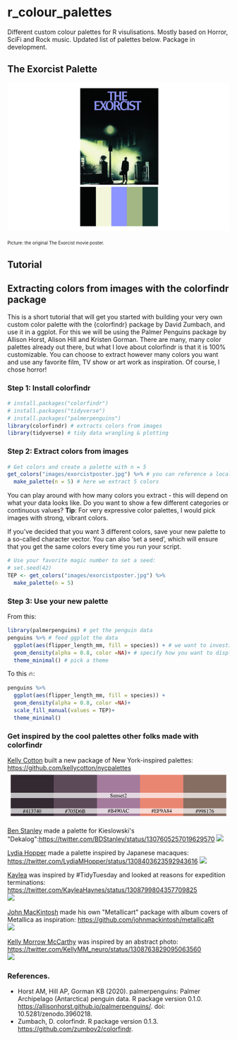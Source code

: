 # r_colour_palettes

Different custom colour palettes for R visulisations. Mostly based on Horror, SciFi and Rock music. Updated list of palettes below. Package in development.

## The Exorcist Palette

![Exorcist](exorcist/images/exorcistpalette.png)

<font size="1"> Picture: the original The Exorcist movie poster.</font>


## Tutorial

## Extracting colors from images with the colorfindr package

This is a short tutorial that will get you started with building your
very own custom color palette with the {colorfindr} package by David
Zumbach, and use it in a ggplot. For this we will
be using the Palmer Penguins package by Allison Horst, Alison Hill and Kristen Gorman. 
There are many, many color palettes already out there, but what I love about colorfindr is
that it is 100% customizable. You can choose to extract however many
colors you want and use any favorite film, TV show or art work as
inspiration. Of course, I chose horror!

### Step 1: Install colorfindr

``` r
# install.packages("colorfindr") 
# install.packages("tidyverse") 
# install.packages("palmerpenguins")
library(colorfindr) # extracts colors from images
library(tidyverse) # tidy data wrangling & plotting
```

### Step 2: Extract colors from images

``` r
# Get colors and create a palette with n = 5
get_colors("images/exorcistposter.jpg") %>% # you can reference a local file on your computer or a jpg web address
  make_palette(n = 5) # here we extract 5 colors
```

You can play around with how many colors you extract - this will depend
on what your data looks like. Do you want to show a few different
categories or continuous values? **Tip**: For very expressive color
palettes, I would pick images with strong, vibrant colors.


If you’ve decided that you want 3 different colors, save your new
palette to a so-called character vector. You can also ‘set a seed’,
which will ensure that you get the same colors every time you run your
script.

``` r
# Use your favorite magic number to set a seed:
# set.seed(42)
TEP <- get_colors("images/exorcistposter.jpg") %>%
  make_palette(n = 5)
```

### Step 3: Use your new palette

From this:

``` r
library(palmerpenguins) # get the penguin data
penguins %>% # feed ggplot the data
  ggplot(aes(flipper_length_mm, fill = species)) + # we want to investigate the flipper length of our penguin friends
  geom_density(alpha = 0.8, color =NA)+ # specify how you want to display the data
  theme_minimal() # pick a theme
```

To this 🔥:

``` r
penguins %>%
  ggplot(aes(flipper_length_mm, fill = species)) +
  geom_density(alpha = 0.8, color =NA)+
  scale_fill_manual(values = TEP)+
  theme_minimal()
```

### Get inspired by the cool palettes other folks made with colorfindr

[Kelly Cotton](https://twitter.com/kllycttn) built a new package of New York-inspired palettes: https://github.com/kellycotton/nycpalettes
![](https://raw.githubusercontent.com/kellycotton/nycpalettes/master/man/figures/README-Sunset2-1.png)

[Ben Stanley](https://twitter.com/BDStanley) made a palette for Kieslowski's "Dekalog":https://twitter.com/BDStanley/status/1307605257019629570 
![](https://pbs.twimg.com/media/EiWL5Y7WAAA_9Ee?format=png&name=4096x4096)

[Lydia Hopper](https://twitter.com/LydiaMHopper) made a palette inspired by Japanese macaques: https://twitter.com/LydiaMHopper/status/1308403623592943616
![](https://pbs.twimg.com/media/Eihh7cBX0AMhJKo?format=jpg&name=medium)

[Kaylea](https://twitter.com/KayleaHaynes) was inspired by #TidyTuesday and looked at reasons for expedition terminations: https://twitter.com/KayleaHaynes/status/1308799804357709825  
![](https://pbs.twimg.com/media/EinIs0ZXYAACvs1?format=jpg&name=4096x4096)  

[John MacKintosh](https://twitter.com/_johnmackintosh) made his own "Metallicart" package with album covers of Metallica as inspiration: https://github.com/johnmackintosh/metallicaRt  
![](https://pbs.twimg.com/media/EinifjVWoAI2jgv?format=png&name=900x900)  

[Kelly Morrow McCarthy](https://twitter.com/KellyMM_neuro) was inspired by an abstract photo: https://twitter.com/KellyMM_neuro/status/1308763829095063560  
![](https://pbs.twimg.com/media/Eimpk-HWAAMLjgJ?format=jpg&name=medium)  



### References.  
* Horst AM, Hill AP, Gorman KB (2020). palmerpenguins: Palmer Archipelago (Antarctica) penguin data. R package version 0.1.0. https://allisonhorst.github.io/palmerpenguins/. doi: 10.5281/zenodo.3960218.  
* Zumbach, D. colorfindr. R package version 0.1.3. https://github.com/zumbov2/colorfindr.  

